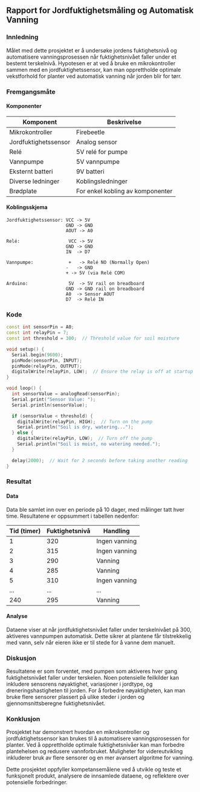## Rapport for Jordfuktighetsmåling og Automatisk Vanning

### Innledning
Målet med dette prosjektet er å undersøke jordens fuktighetsnivå og automatisere vanningsprosessen når fuktighetsnivået faller under et bestemt terskelnivå. Hypotesen er at ved å bruke en mikrokontroller sammen med en jordfuktighetssensor, kan man opprettholde optimale vekstforhold for planter ved automatisk vanning når jorden blir for tørr.

### Fremgangsmåte
#### Komponenter
| Komponent              | Beskrivelse                        |
|------------------------|------------------------------------|
| Mikrokontroller        | Firebeetle                         |
| Jordfuktighetssensor   | Analog sensor                      |
| Relé                   | 5V relé for pumpe                  |
| Vannpumpe              | 5V vannpumpe                       |
| Eksternt batteri       | 9V batteri                         |
| Diverse ledninger      | Koblingsledninger                  |
| Brødplate              | For enkel kobling av komponenter   |

#### Koblingsskjema
```
Jordfuktighetssensor: VCC -> 5V
                      GND -> GND
                      AOUT -> A0

Relé:                  VCC -> 5V
                      GND -> GND
                      IN  -> D7

Vannpumpe:             +   -> Relé NO (Normally Open)
                      -   -> GND
                      + -> 5V (via Relé COM)

Arduino:               5V  -> 5V rail on breadboard
                      GND -> GND rail on breadboard
                      A0  -> Sensor AOUT
                      D7  -> Relé IN
```

### Kode
```cpp
const int sensorPin = A0;
const int relayPin = 7;
const int threshold = 300;  // Threshold value for soil moisture

void setup() {
  Serial.begin(9600);
  pinMode(sensorPin, INPUT);
  pinMode(relayPin, OUTPUT);
  digitalWrite(relayPin, LOW);  // Ensure the relay is off at startup
}

void loop() {
  int sensorValue = analogRead(sensorPin);
  Serial.print("Sensor Value: ");
  Serial.println(sensorValue);

  if (sensorValue < threshold) {
    digitalWrite(relayPin, HIGH);  // Turn on the pump
    Serial.println("Soil is dry, watering...");
  } else {
    digitalWrite(relayPin, LOW);  // Turn off the pump
    Serial.println("Soil is moist, no watering needed.");
  }

  delay(2000);  // Wait for 2 seconds before taking another reading
}
```

### Resultat
#### Data
Data ble samlet inn over en periode på 10 dager, med målinger tatt hver time. Resultatene er oppsummert i tabellen nedenfor:

| Tid (timer) | Fuktighetsnivå | Handling               |
|-------------|----------------|------------------------|
| 1           | 320            | Ingen vanning          |
| 2           | 315            | Ingen vanning          |
| 3           | 290            | Vanning                |
| 4           | 285            | Vanning                |
| 5           | 310            | Ingen vanning          |
| ...         | ...            | ...                    |
| 240         | 295            | Vanning                |

#### Analyse
Dataene viser at når jordfuktighetsnivået faller under terskelnivået på 300, aktiveres vannpumpen automatisk. Dette sikrer at plantene får tilstrekkelig med vann, selv når eieren ikke er til stede for å vanne dem manuelt. 

### Diskusjon
Resultatene er som forventet, med pumpen som aktiveres hver gang fuktighetsnivået faller under terskelen. Noen potensielle feilkilder kan inkludere sensorens nøyaktighet, variasjoner i jordtype, og dreneringshastigheten til jorden. For å forbedre nøyaktigheten, kan man bruke flere sensorer plassert på ulike steder i jorden og gjennomsnittsberegne fuktighetsnivået. 

### Konklusjon
Prosjektet har demonstrert hvordan en mikrokontroller og jordfuktighetssensor kan brukes til å automatisere vanningsprosessen for planter. Ved å opprettholde optimale fuktighetsnivåer kan man forbedre plantehelsen og redusere vannforbruket. Muligheter for videreutvikling inkluderer bruk av flere sensorer og en mer avansert algoritme for vanning.

Dette prosjektet oppfyller kompetansemålene ved å utvikle og teste et funksjonelt produkt, analysere de innsamlede dataene, og reflektere over potensielle forbedringer.
